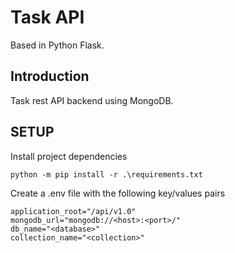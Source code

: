 # Task API
Based in Python Flask.

## Introduction
Task rest API backend using MongoDB.

## SETUP
Install project dependencies

````
python -m pip install -r .\requirements.txt
````

Create a .env file with the following key/values pairs

````
application_root="/api/v1.0"
mongodb_url="mongodb://<host>:<port>/"
db_name="<database>"
collection_name="<collection>"
````

